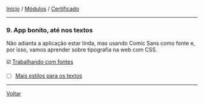 [Início](https://github.com/Thalyalm/rocketseat-trilha-fundamentar) /
[Módulos](https://github.com/Thalyalm/rocketseat-trilha-fundamentar/tree/main/modulos/readme.md) /
[Certificado](https://github.com/Thalyalm/rocketseat-trilha-fundamentar/tree/main/certificado)

---

### 9. App bonito, até nos textos

Não adianta a aplicação estar linda, mas usando Comic Sans como fonte e, por isso, vamos aprender sobre tipografia na web com CSS.

:ballot_box_with_check: [Trabalhando com fontes](https://github.com/Thalyalm/rocketseat-trilha-fundamentar/tree/main/modulos/app-bonito-ate-nos-textos/trabalhando-com-fontes/readme.md)

- [ ] [Mais estilos para os textos](https://github.com/Thalyalm/rocketseat-trilha-fundamentar/tree/main/modulos/app-bonito-ate-nos-textos/trabalhando-com-fontes/readme.md)

---

[Voltar](https://github.com/Thalyalm/rocketseat-trilha-fundamentar/tree/main/modulos/readme.md)